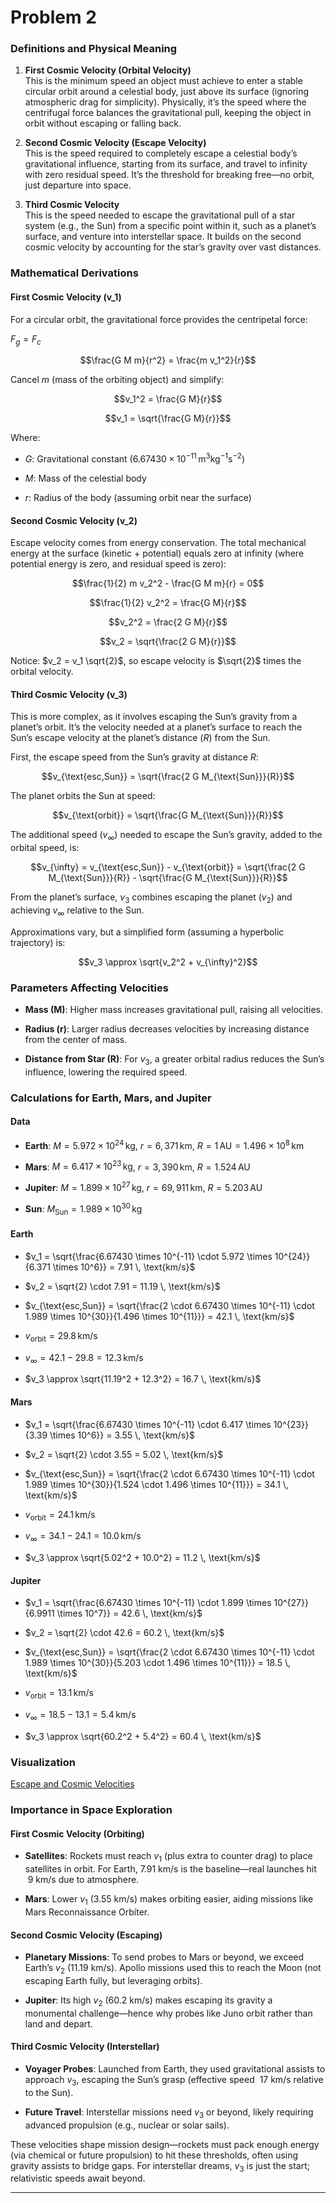 # Problem 2

### Definitions and Physical Meaning

1. **First Cosmic Velocity (Orbital Velocity)**  
   This is the minimum speed an object must achieve to enter a stable circular orbit around a celestial body, just above its surface (ignoring atmospheric drag for simplicity). Physically, it’s the speed where the centrifugal force balances the gravitational pull, keeping the object in orbit without escaping or falling back.

2. **Second Cosmic Velocity (Escape Velocity)**  
   This is the speed required to completely escape a celestial body’s gravitational influence, starting from its surface, and travel to infinity with zero residual speed. It’s the threshold for breaking free—no orbit, just departure into space.

3. **Third Cosmic Velocity**  
   This is the speed needed to escape the gravitational pull of a star system (e.g., the Sun) from a specific point within it, such as a planet’s surface, and venture into interstellar space. It builds on the second cosmic velocity by accounting for the star’s gravity over vast distances.

### Mathematical Derivations

#### First Cosmic Velocity (v_1)

For a circular orbit, the gravitational force provides the centripetal force:

$F_g = F_c$

$$\frac{G M m}{r^2} = \frac{m v_1^2}{r}$$

Cancel $m$ (mass of the orbiting object) and simplify:

$$v_1^2 = \frac{G M}{r}$$

$$v_1 = \sqrt{\frac{G M}{r}}$$

Where:
- $G$: Gravitational constant ($6.67430 \times 10^{-11} \, \text{m}^3 \text{kg}^{-1} \text{s}^{-2}$)

- $M$: Mass of the celestial body

- $r$: Radius of the body (assuming orbit near the surface)

#### Second Cosmic Velocity (v_2)

Escape velocity comes from energy conservation. The total mechanical energy at the surface (kinetic + potential) equals zero at infinity (where potential energy is zero, and residual speed is zero):

$$\frac{1}{2} m v_2^2 - \frac{G M m}{r} = 0$$

$$\frac{1}{2} v_2^2 = \frac{G M}{r}$$

$$v_2^2 = \frac{2 G M}{r}$$

$$v_2 = \sqrt{\frac{2 G M}{r}}$$

Notice: $v_2 = v_1 \sqrt{2}$, so escape velocity is $\sqrt{2}$ times the orbital velocity.

#### Third Cosmic Velocity (v_3)

This is more complex, as it involves escaping the Sun’s gravity from a planet’s orbit. It’s the velocity needed at a planet’s surface to reach the Sun’s escape velocity at the planet’s distance ($R$) from the Sun. 

First, the escape speed from the Sun’s gravity at distance $R$:

$$v_{\text{esc,Sun}} = \sqrt{\frac{2 G M_{\text{Sun}}}{R}}$$

The planet orbits the Sun at speed:

$$v_{\text{orbit}} = \sqrt{\frac{G M_{\text{Sun}}}{R}}$$

The additional speed ($v_{\infty}$) needed to escape the Sun’s gravity, added to the orbital speed, is:

$$v_{\infty} = v_{\text{esc,Sun}} - v_{\text{orbit}} = \sqrt{\frac{2 G M_{\text{Sun}}}{R}} - \sqrt{\frac{G M_{\text{Sun}}}{R}}$$

From the planet’s surface, $v_3$ combines escaping the planet ($v_2$) and achieving $v_{\infty}$ relative to the Sun.

Approximations vary, but a simplified form (assuming a hyperbolic 
trajectory) is:

$$v_3 \approx \sqrt{v_2^2 + v_{\infty}^2}$$

### Parameters Affecting Velocities
- **Mass (M)**: Higher mass increases gravitational pull, raising all velocities.

- **Radius (r)**: Larger radius decreases velocities by increasing distance from the center of mass.

- **Distance from Star (R)**: For $v_3$, a greater orbital radius reduces the Sun’s influence, lowering the required speed.

### Calculations for Earth, Mars, and Jupiter

#### Data
- **Earth**: $M = 5.972 \times 10^{24} \, \text{kg}$, $r = 6,371 \, \text{km}$, $R = 1 \, \text{AU} = 1.496 \times 10^8 \, \text{km}$

- **Mars**: $M = 6.417 \times 10^{23} \, \text{kg}$, $r = 3,390 \, \text{km}$, $R = 1.524 \, \text{AU}$

- **Jupiter**: $M = 1.899 \times 10^{27} \, \text{kg}$, $r = 69,911 \, \text{km}$, $R = 5.203 \, \text{AU}$

- **Sun**: $M_{\text{Sun}} = 1.989 \times 10^{30} \, \text{kg}$

#### Earth

- $v_1 = \sqrt{\frac{6.67430 \times 10^{-11} \cdot 5.972 \times 10^{24}}{6.371 \times 10^6}} = 7.91 \, \text{km/s}$

- $v_2 = \sqrt{2} \cdot 7.91 = 11.19 \, \text{km/s}$

- $v_{\text{esc,Sun}} = \sqrt{\frac{2 \cdot 6.67430 \times 10^{-11} \cdot 1.989 \times 10^{30}}{1.496 \times 10^{11}}} = 42.1 \, \text{km/s}$

- $v_{\text{orbit}} = 29.8 \, \text{km/s}$

- $v_{\infty} = 42.1 - 29.8 = 12.3 \, \text{km/s}$

- $v_3 \approx \sqrt{11.19^2 + 12.3^2} = 16.7 \, \text{km/s}$

#### Mars
- $v_1 = \sqrt{\frac{6.67430 \times 10^{-11} \cdot 6.417 \times 10^{23}}{3.39 \times 10^6}} = 3.55 \, \text{km/s}$

- $v_2 = \sqrt{2} \cdot 3.55 = 5.02 \, \text{km/s}$

- $v_{\text{esc,Sun}} = \sqrt{\frac{2 \cdot 6.67430 \times 10^{-11} \cdot 1.989 \times 10^{30}}{1.524 \cdot 1.496 \times 10^{11}}} = 34.1 \, \text{km/s}$

- $v_{\text{orbit}} = 24.1 \, \text{km/s}$

- $v_{\infty} = 34.1 - 24.1 = 10.0 \, \text{km/s}$

- $v_3 \approx \sqrt{5.02^2 + 10.0^2} = 11.2 \, \text{km/s}$

#### Jupiter
- $v_1 = \sqrt{\frac{6.67430 \times 10^{-11} \cdot 1.899 \times 10^{27}}{6.9911 \times 10^7}} = 42.6 \, \text{km/s}$

- $v_2 = \sqrt{2} \cdot 42.6 = 60.2 \, \text{km/s}$

- $v_{\text{esc,Sun}} = \sqrt{\frac{2 \cdot 6.67430 \times 10^{-11} \cdot 1.989 \times 10^{30}}{5.203 \cdot 1.496 \times 10^{11}}} = 18.5 \, \text{km/s}$

- $v_{\text{orbit}} = 13.1 \, \text{km/s}$

- $v_{\infty} = 18.5 - 13.1 = 5.4 \, \text{km/s}$

- $v_3 \approx \sqrt{60.2^2 + 5.4^2} = 60.4 \, \text{km/s}$

### Visualization

[Escape and Cosmic Velocities](velocity.html)

### Importance in Space Exploration

#### **First Cosmic Velocity (Orbiting)**  

- **Satellites**: Rockets must reach $v_1$ (plus extra to counter drag) to place satellites in orbit. For Earth, $7.91$ km/s is the baseline—real launches hit $~9$ km/s due to atmosphere.  

- **Mars**: Lower $v_1$ ($3.55$ km/s) makes orbiting easier, aiding missions like Mars Reconnaissance Orbiter.

#### **Second Cosmic Velocity (Escaping)**  

- **Planetary Missions**: To send probes to Mars or beyond, we exceed Earth’s $v_2$ ($11.19$ km/s). Apollo missions used this to reach the Moon (not escaping Earth fully, but leveraging orbits).  

- **Jupiter**: Its high $v_2$ ($60.2$ km/s) makes escaping its gravity a monumental challenge—hence why probes like Juno orbit rather than land and depart.

#### **Third Cosmic Velocity (Interstellar)** 

- **Voyager Probes**: Launched from Earth, they used gravitational assists to approach $v_3$, escaping the Sun’s grasp (effective speed $~17$ km/s relative to the Sun).  

- **Future Travel**: Interstellar missions need $v_3$ or beyond, likely requiring advanced propulsion (e.g., nuclear or solar sails).

These velocities shape mission design—rockets must pack enough energy (via chemical or future propulsion) to hit these thresholds, often using gravity assists to bridge gaps. For interstellar dreams, $v_3$ is just the start; relativistic speeds await beyond.





---

